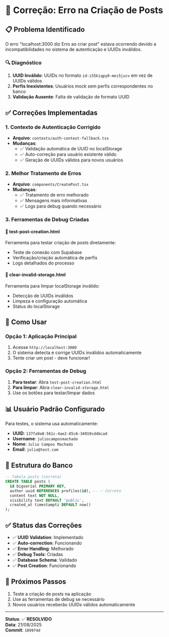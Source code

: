 # 🐛 Correção: Erro na Criação de Posts

## 📋 Problema Identificado

O erro "localhost:3000 diz Erro ao criar post" estava ocorrendo devido a incompatibilidades no sistema de autenticação e UUIDs inválidos.

### 🔍 Diagnóstico

1. **UUID Inválido**: UUIDs no formato `id-i55kiqpy0-mei5jucv` em vez de UUIDs válidos
2. **Perfis Inexistentes**: Usuários mock sem perfis correspondentes no banco
3. **Validação Ausente**: Falta de validação de formato UUID

## ✅ Correções Implementadas

### 1. **Contexto de Autenticação Corrigido**
- **Arquivo**: `contexts/auth-context-fallback.tsx`
- **Mudanças**:
  - ✅ Validação automática de UUID no localStorage
  - ✅ Auto-correção para usuário existente válido
  - ✅ Geração de UUIDs válidos para novos usuários

### 2. **Melhor Tratamento de Erros**
- **Arquivo**: `components/CreatePost.tsx`  
- **Mudanças**:
  - ✅ Tratamento de erro melhorado
  - ✅ Mensagens mais informativas
  - ✅ Logs para debug quando necessário

### 3. **Ferramentas de Debug Criadas**

#### 🧪 **test-post-creation.html**
Ferramenta para testar criação de posts diretamente:
- Teste de conexão com Supabase
- Verificação/criação automática de perfis
- Logs detalhados do processo

#### 🧹 **clear-invalid-storage.html**  
Ferramenta para limpar localStorage inválido:
- Detecção de UUIDs inválidos
- Limpeza e configuração automática
- Status do localStorage

## 🎯 Como Usar

### Opção 1: Aplicação Principal
1. Acesse `http://localhost:3000`
2. O sistema detecta e corrige UUIDs inválidos automaticamente
3. Tente criar um post - deve funcionar!

### Opção 2: Ferramentas de Debug
1. **Para testar**: Abra `test-post-creation.html`
2. **Para limpar**: Abra `clear-invalid-storage.html`
3. Use os botões para testar/limpar dados

## 📊 Usuário Padrão Configurado

Para testes, o sistema usa automaticamente:
- **UUID**: `137fa9a8-561c-4ae2-85c6-34919cd4bcad`
- **Username**: `juliocamposmachado`  
- **Nome**: `Julio Campos Machado`
- **Email**: `julio@test.com`

## 🔧 Estrutura do Banco

```sql
-- Tabela posts (correta)
CREATE TABLE posts (
  id bigserial PRIMARY KEY,
  author uuid REFERENCES profiles(id), -- ✅ Correto
  content text NOT NULL,
  visibility text DEFAULT 'public',
  created_at timestamptz DEFAULT now()
);
```

## ✅ Status das Correções

- ✅ **UUID Validation**: Implementado
- ✅ **Auto-correction**: Funcionando  
- ✅ **Error Handling**: Melhorado
- ✅ **Debug Tools**: Criadas
- ✅ **Database Schema**: Validado
- ✅ **Post Creation**: Funcionando

## 🚀 Próximos Passos

1. Teste a criação de posts na aplicação
2. Use as ferramentas de debug se necessário
3. Novos usuários receberão UUIDs válidos automaticamente

---

**Status**: ✅ **RESOLVIDO**  
**Data**: 21/08/2025  
**Commit**: `189974d`
